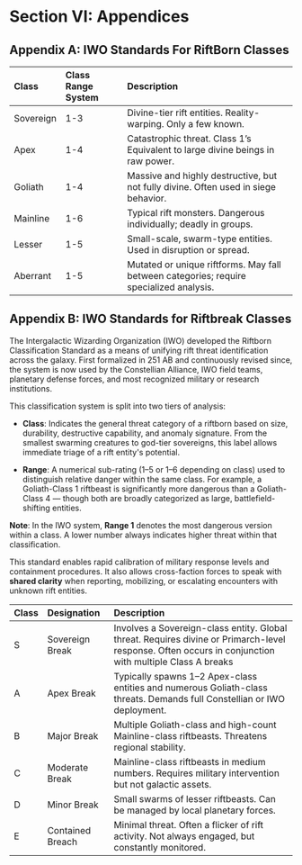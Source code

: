 # Section VI: Appendices

## Appendix A: IWO Standards For RiftBorn Classes

| Class | Class Range System | Description |
| :---- | :---- | :---- |
| Sovereign | 1-3 | Divine-tier rift entities. Reality-warping. Only a few known. |
| Apex | 1-4 | Catastrophic threat. Class 1’s Equivalent to large divine beings in raw power. |
| Goliath | 1-4 | Massive and highly destructive, but not fully divine. Often used in siege behavior. |
| Mainline | 1-6 | Typical rift monsters. Dangerous individually; deadly in groups. |
| Lesser | 1-5 | Small-scale, swarm-type entities. Used in disruption or spread. |
| Aberrant | 1-5 | Mutated or unique riftforms. May fall between categories; require specialized analysis. |

## 

## Appendix B: IWO Standards for Riftbreak Classes

The Intergalactic Wizarding Organization (IWO) developed the Riftborn Classification Standard as a means of unifying rift threat identification across the galaxy. First formalized in 251 AB and continuously revised since, the system is now used by the Constellian Alliance, IWO field teams, planetary defense forces, and most recognized military or research institutions.

This classification system is split into two tiers of analysis:

* **Class**: Indicates the general threat category of a riftborn based on size, durability, destructive capability, and anomaly signature. From the smallest swarming creatures to god-tier sovereigns, this label allows immediate triage of a rift entity's potential.

* **Range**: A numerical sub-rating (1–5 or 1–6 depending on class) used to distinguish relative danger within the same class. For example, a Goliath-Class 1 riftbeast is significantly more dangerous than a Goliath-Class 4 — though both are broadly categorized as large, battlefield-shifting entities.

**Note**: In the IWO system, **Range 1** denotes the most dangerous version within a class. A lower number always indicates higher threat within that classification.

This standard enables rapid calibration of military response levels and containment procedures. It also allows cross-faction forces to speak with **shared clarity** when reporting, mobilizing, or escalating encounters with unknown rift entities.

| Class | Designation | Description |
| :---- | :---- | :---- |
| S | Sovereign Break | Involves a Sovereign-class entity. Global threat. Requires divine or Primarch-level response. Often occurs in conjunction with multiple Class A breaks |
| A | Apex Break | Typically spawns 1–2 Apex-class entities and numerous Goliath-class threats. Demands full Constellian or IWO deployment. |
| B | Major Break | Multiple Goliath-class and high-count Mainline-class riftbeasts. Threatens regional stability. |
| C | Moderate Break | Mainline-class riftbeasts in medium numbers. Requires military intervention but not galactic assets. |
| D | Minor Break | Small swarms of lesser riftbeasts. Can be managed by local planetary forces. |
| E | Contained Breach | Minimal threat. Often a flicker of rift activity. Not always engaged, but constantly monitored. |

